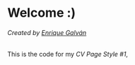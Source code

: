 # Welcome :) 
###### Created by [Enrique Galván](https://www.facebook.com/EnriqueGalvan.Dev/)

This is the code for my _CV Page Style #1_,
